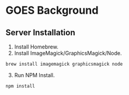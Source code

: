 # GOES Background

## Server Installation

1. Install Homebrew.
2. Install ImageMagick/GraphicsMagick/Node.
```
brew install imagemagick graphicsmagick node
```
3. Run NPM Install.
```
npm install
```